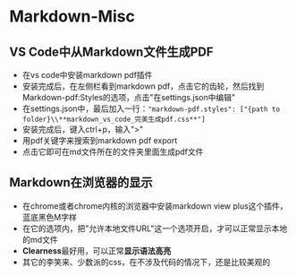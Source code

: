 # Markdown-Misc

## VS Code中从Markdown文件生成PDF
- 在vs code中安装markdown pdf插件
- 安装完成后，在左侧栏看到markdown pdf，点击它的齿轮，然后找到Markdown-pdf:Styles的选项，点击"在settings.json中编辑"
- 在settings.json中，最后加入一行：`"markdown-pdf.styles": ["{path to folder}\\**markdown_vs_code_完美生成pdf.css**"]`
- 安装完成后，键入ctrl+p，输入">"
- 用pdf关键字来搜索到markdown pdf export
- 点击它即可在md文件所在的文件夹里面生成pdf文件

## Markdown在浏览器的显示
- 在chrome或者chrome内核的浏览器中安装markdown view plus这个插件，蓝底黑色M字样
- 在它的选项内，把"允许本地文件URL"这一个选项开启，才可以正常显示本地的md文件
- **Clearness**最好用，可以正常**显示语法高亮**
- 其它的李笑来、少数派的css，在不涉及代码的情况下，还是比较美观的
